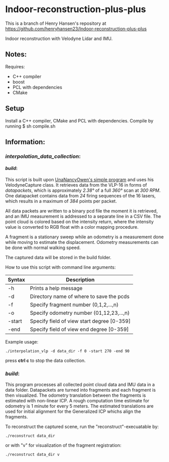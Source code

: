 # Indoor-reconstruction-plus-plus

This is a branch of Henry Hansen's repository at https://github.com/henryhansen23/Indoor-reconstruction-plus-plus

Indoor reconstruction with Velodyne Lidar and IMU.

## Notes:
Requires:
* C++ compiler
* boost
* PCL with dependencies 
* CMake

## Setup 
Install a C++ compiler, CMake and PCL with dependencies. 
Compile by running $ sh compile.sh

## Information:
### *interpolation_data_collection*:<a name="interpolate"></a>
#### *build*:<a name="interpolate"></a>

This script is built upon [UnaNancyOwen's simple program](https://github.com/UnaNancyOwen/VelodyneCapture/tree/master/sample/simple) and uses his VelodyneCapture class. It retrieves data from the VLP-16 in forms of *datapackets*, which is approximately *2.38&deg;* of a full *360&deg;* scan at *300 RPM*. One datapacket contains data from *24* firing sequences of the 16 lasers, which results in a maximum of *384* points per packet. 

All data packets are written to a binary pcd file the moment it is retrieved, and an IMU measurement is addressed to a separate line in a CSV file. The point cloud is colored based on the intensity return, where the intensity value is converted to RGB float with a color mapping procedure. 

A fragment is a stationary sweep while an odometry is a measurement done while moving to estimate the displacement.
Odometry measurements can be done with normal walking speed. 

The captured data will be stored in the build folder. 

How to use this script with command line arguments:

| Syntax      | Description |
| ----------- | ----------- |
| -h      | Prints a help message|
| -d   | Directory name of where to save the pcds |
| -f   | Specify fragment number (0,1,2,...,n)|
| -o   | Specify odometry number (01,12,23,...,n)|
| -start   | Specify field of view start degree [0-359]|
| -end   | Specify field of view end degree [0-359] |

Example usage: 

`./interpolation_vlp -d data_dir -f 0 -start 270 -end 90`

press **ctrl c** to stop the data collection. 

### *build*:<a name="interpolate"></a>

This program processes all collected point cloud data and IMU data in a data folder.
Datapackets are turned into fragments and each fragment is then visualized.
The odometry translation between the fragments is estimated with non-linear ICP. 
A rough computation time estimate for odometry is 1 minute for every 5 meters. 
The estimated translations are used for initial alignment for the Generalized ICP whichs align the fragments. 

To reconstruct the captured scene, run the "reconstruct"-execuatable by:

`./reconstruct data_dir` 

or with "v" for visualization of the fragment registration: 

`./reconstruct data_dir v` 

